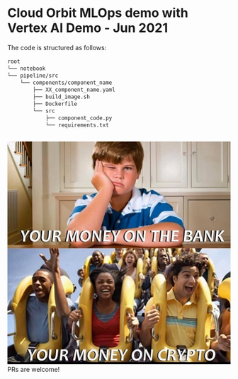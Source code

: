 # Cloud Orbit MLOps demo with Vertex AI Demo - Jun 2021
The code is structured as follows:

```
root
└── notebook
└── pipeline/src
    └── components/component_name
        ├── XX_component_name.yaml
        ├── build_image.sh
        ├── Dockerfile
        └── src
            ├── component_code.py
            └── requirements.txt
            
```
![Orbit](notebook/assets/memecrypto.jpeg)
PRs are welcome!

